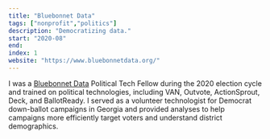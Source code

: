 ```yaml
---
title: "Bluebonnet Data"
tags: ["nonprofit","politics"]
description: "Democratizing data."
start: "2020-08"
end: 
index: 1
website: "https://www.bluebonnetdata.org/"
---
```


I was a <a href="https://www.bluebonnetdata.org/">Bluebonnet Data</a> Political Tech Fellow during the 2020 election cycle and trained on political technologies, including VAN, Outvote, ActionSprout, Deck, and BallotReady. I served as a volunteer technologist for Democrat down-ballot campaigns in Georgia and provided analyses to help campaigns more efficiently target voters and understand district demographics.

